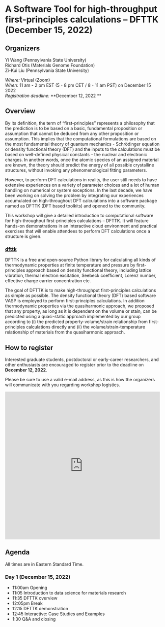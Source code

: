 # A Software Tool for high-throughput first-principles calculations – DFTTK (December 15, 2022)

## Organizers

Yi Wang (Pennsylvania State University)<br>
Richard Otis (Materials Genome Foundation)<br>
Zi-Kui Liu (Pennsylvania State University)<br>

*Where:* Virtual (Zoom)<br>
*When:* 11 am - 2 pm EST (5 - 8 pm CET / 8 - 11 am PST) on December 15 2022<br>
*Registration deadline:* **December 12, 2022 **<br>

## Overview
By its definition, the term of “first-principles” represents a philosophy that the prediction is to be based on a basic, fundamental proposition or assumption that cannot be deduced from any other proposition or assumption. This implies that the computational formulations are based on the most fundamental theory of quantum mechanics - Schrödinger equation or density functional theory (DFT) and the inputs to the calculations must be based on well-defined physical constants – the nuclear and electronic charges. In another words, once the atomic species of an assigned material are known, the theory should predict the energy of all possible crystalline structures, without invoking any phenomenological fitting parameters.

However, to perform DFT calculations in reality, the user still needs to have extensive experiences on a variety of parameter choices and a lot of human handling on numerical or system exceptions. In the last decade, we have been working on solving the problem by integrating our experiences accumulated on high-throughout DFT calculations into a software package named as DFTTK (DFT based toolkits) and opened to the community.

This workshop will give a detailed introduction to computational software for high-throughput first-principles calculations  – DFTTK. It will feature hands-on demonstrations in an interactive cloud environment and practical exercises that will enable attendees to perform DFT calculations once a structure is given.
 
### [dfttk](https://www.dfttk.org/en/master/)
DFTTK is a free and open-source Python library for calculating all kinds of thermodynamic properties at finite temperature and pressure by first-principles approach based on density functional theory, including lattice vibration, thermal electron excitation, Seebeck coefficient, Lorenz number, effective charge carrier concentration etc.

The goal of DFTTK is to make high-throughput first-principles calculations as simple as possible. The density functional theory (DFT) based software VASP is employed to perform first-principles calculations. In addition thermodynamic properties via the quasiharmonic approach, we proposed that any property, as long as it is dependent on the volume or stain, can be predicted using a quasi-static approach implemented by our group according to (i) the predicted property-volume/strain relationship from first-principles calculations directly and (ii) the volume/strain-temperature relationship of materials from the quasiharmonic approach.

## How to register
Interested graduate students, postdoctoral or early-career researchers, and other enthusiasts are encouraged to register prior to the deadline on **December 12, 2022**.

Please be sure to use a valid e-mail address, as this is how the organizers will communicate with you regarding workshop logistics.

<iframe width="640px" height="480px" src="https://forms.office.com/Pages/ResponsePage.aspx?id=RLeuyWtJAEuC1Ashm360Z-dvlOkLGftPnT-_UkbEKbxUQ0VYVURQSDNRNUZNV1QxOFVaSzhRMFBJOS4u&embed=true" frameborder="0" marginwidth="0" marginheight="0" style="border: none; max-width:100%; max-height:100vh" allowfullscreen webkitallowfullscreen mozallowfullscreen msallowfullscreen> </iframe>

## Agenda
All times are in Eastern Standard Time.
### Day 1 (December 15, 2022)
- 11:00am Opening
- 11:05 Introduction to data science for materials research
- 11:35 DFTTK overview
- 12:05pm Break
- 12:15 DFTTK demonstration
- 12:45 Interactive: Case Studies and Examples
- 1:30 Q&A and closing
